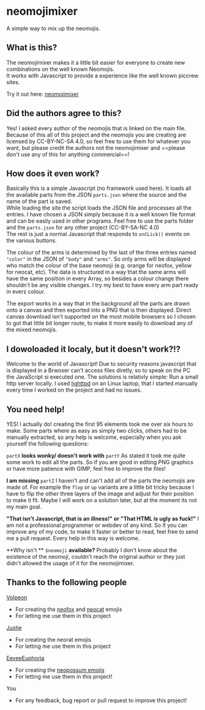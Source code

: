 

# neomojimixer

A simple way to mix up the neomojis.

## What is this?

The neomojimixer makes it a little bit easier for everyone to create new combinations on the well known Neomojis.  
It works with Javascript to provide a experience like the well known piccrew sites.

Try it out here: [neomojimixer](https://entenbru.st/neomojimixer/)

## Did the authors agree to this?

Yes! I asked every author of the neomojis that is linked on the main file.  
Because of this all of this project and the neomojis you are creating are licensed by CC-BY-NC-SA 4.0, so feel free to use them for whatever you want, but please credit the authors not the neomojimixer and ==please don't use any of this for anything commercial==!

## How does it even work?

Basically this is a simple Javascript (no framework used here). It loads all the available parts from the JSON `parts.json` where the source and the name of the part is saved.  
While loading the site the script loads the JSON file and processes all the entries. I have chosen a JSON simply because it is a well known file format and can be easily used in other programs. Feel free to use the parts folder and the `parts.json` for any other project (CC-BY-SA-NC 4.0)  
The rest is just a normal Javascript that responds to `onCLick()` events on the various buttons.

The colour of the arms is determined by the last of the three entries named `"color"` in the JSON of `"body"` and `"arms"`. So only arms will be displayed who match the colour of the base neomoji (e.g. orange for neofox, yellow for neocat, etc). The data is structured in a way that the same arms will have the same position in every Array, so besides a colour change there shouldn't be any visible changes. I try my best to have every arm part ready in everz colour.

The export works in a way that in the background all the parts are drawn onto a canvas and then exported into a PNG that is then displayed. Direct canvas download isn't supported on the most mobile browsers so I chosen to got that little bit longer route, to make it more easily to download any of the mixed neomojis.

## I dowoloaded it localy, but it doesn't work?!?

Welcome to the world of Javascript!
Due to security reasons javascript that is displayed in a Brwoser can't access files diretly, so to speak on the PC the JavaScript si executed one. The solutions is relativly simple: Run a small http server locally.
I used [lighttpd](https://www.lighttpd.net/) on an Linux laptop, that I started manually every time I worked on the project and had no issues.

## You need help!

YES! I actually do! creating the first 95 elements took me over six hours to make. Some parts where as easy as simply two clicks, others had to be manually extracted, so any help is welcome, especially when you ask yourself the following questions:

`partX` **looks wonky/ doesn't work with** `partY`
As stated it took me quite some work to edit all the parts. So if you are good in editing PNG graphics or have more patience with GIMP, feel free to improve the files!

**I am missing** `partZ`
I haven't and can't add all of the parts the neomojis are made of. For example the `flop` or `up` variants are a little bit tricky because I have to flip the other three layers of the image and adjust for their position to make it fit. Maybe I will work on a solution later, but at the moment its not my main goal.

**"That isn't Javascript, that is an illness!" or "That HTML is ugly as fuck!"**
I am not a professional programmer or webdev of any kind. So if you can improve any of my code, to make it faster or better to read, feel free to send me a pull request. Every help in this way is welcome.

**Why isn't ** `$neomoji` **available?**
Probably I don't know about the existence of the neomoji, couldn't reach the original author or they just didn't allowed the usage of it for the neomojimixer.

## Thanks to the following people

[Volpeon](https://is-a.wyvern.rip/@volpeon)
- For creating the [neofox](https://volpeon.ink/emojis/neofox/) and [neocat](https://volpeon.ink/emojis/neocat/) emojis
- For letting me use them in this project

[Justje](https://onemuri.nl)
- For creating the neorat emojis
- For letting me use them in this project

[EeveeEuphoria](https://yiff.life/@EeveeEuphoria)
- For creating the [neopossum emojis](https://yiff.life/@EeveeEuphoria/112039918021786980)
- For letting me use them in this project!

You
- For any feedback, bug report or pull request to improve this project!
